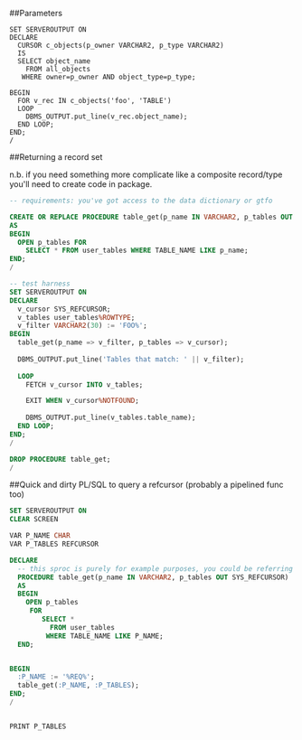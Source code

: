 ##Parameters

```
SET SERVEROUTPUT ON
DECLARE
  CURSOR c_objects(p_owner VARCHAR2, p_type VARCHAR2) 
  IS
  SELECT object_name
    FROM all_objects
   WHERE owner=p_owner AND object_type=p_type;
    
BEGIN   
  FOR v_rec IN c_objects('foo', 'TABLE')
  LOOP
    DBMS_OUTPUT.put_line(v_rec.object_name);
  END LOOP;
END;
/
```

##Returning a record set

n.b. if you need something more complicate like a composite record/type you'll need to create code in package.

```sql
-- requirements: you've got access to the data dictionary or gtfo

CREATE OR REPLACE PROCEDURE table_get(p_name IN VARCHAR2, p_tables OUT SYS_REFCURSOR)
AS
BEGIN
  OPEN p_tables FOR
    SELECT * FROM user_tables WHERE TABLE_NAME LIKE p_name;
END;
/

-- test harness
SET SERVEROUTPUT ON
DECLARE
  v_cursor SYS_REFCURSOR;
  v_tables user_tables%ROWTYPE;
  v_filter VARCHAR2(30) := 'FOO%';
BEGIN
  table_get(p_name => v_filter, p_tables => v_cursor);
  
  DBMS_OUTPUT.put_line('Tables that match: ' || v_filter);
  
  LOOP
    FETCH v_cursor INTO v_tables;

    EXIT WHEN v_cursor%NOTFOUND;
    
    DBMS_OUTPUT.put_line(v_tables.table_name);
  END LOOP;
END;
/

DROP PROCEDURE table_get;
/

```

##Quick and dirty PL/SQL to query a refcursor (probably a pipelined func too)

```sql
SET SERVEROUTPUT ON
CLEAR SCREEN

VAR P_NAME CHAR
VAR P_TABLES REFCURSOR

DECLARE
  -- this sproc is purely for example purposes, you could be referring to one in the database and/or a package
  PROCEDURE table_get(p_name IN VARCHAR2, p_tables OUT SYS_REFCURSOR)
  AS
  BEGIN
    OPEN p_tables 
     FOR
        SELECT * 
          FROM user_tables 
         WHERE TABLE_NAME LIKE P_NAME;
  END;


BEGIN  
  :P_NAME := '%REQ%';
  table_get(:P_NAME, :P_TABLES);
END;
/


PRINT P_TABLES
```
